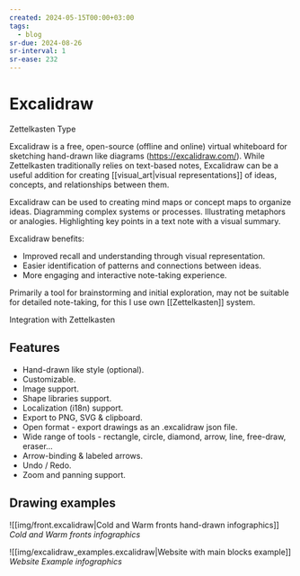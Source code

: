 ```yaml
---
created: 2024-05-15T00:00+03:00
tags:
  - blog
sr-due: 2024-08-26
sr-interval: 1
sr-ease: 232
---
```


# Excalidraw

Zettelkasten Type

Excalidraw is a free, open-source (offline and online) virtual whiteboard for sketching hand-drawn like diagrams (https://excalidraw.com/). While Zettelkasten traditionally relies on text-based notes, Excalidraw can be a useful addition for creating [[visual_art|visual representations]] of ideas, concepts, and relationships between them.

Excalidraw can be used to creating mind maps or concept maps to organize ideas. Diagramming complex systems or processes. Illustrating metaphors or analogies. Highlighting key points in a text note with a visual summary.

Excalidraw benefits:

- Improved recall and understanding through visual representation.
- Easier identification of patterns and connections between ideas.
- More engaging and interactive note-taking experience.

Primarily a tool for brainstorming and initial exploration, may not be suitable for detailed note-taking, for this I use own [[Zettelkasten]] system.

Integration with Zettelkasten

## Features

- Hand-drawn like style (optional).
- Customizable.
- Image support.
- Shape libraries support.
- Localization (i18n) support.
- Export to PNG, SVG & clipboard.
- Open format - export drawings as an .excalidraw json file.
- Wide range of tools - rectangle, circle, diamond, arrow, line, free-draw, eraser...
- Arrow-binding & labeled arrows.
- Undo / Redo.
- Zoom and panning support.

## Drawing examples

![[img/front.excalidraw|Cold and Warm fronts hand-drawn infographics]]
_Cold and Warm fronts infographics_

![[img/excalidraw_examples.excalidraw|Website with main blocks example]]
_Website Example infographics_
